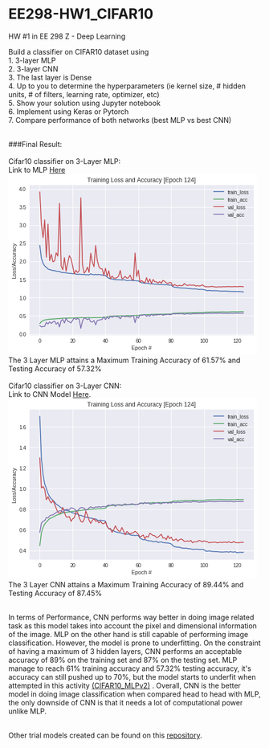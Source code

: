 # EE298-HW1_CIFAR10
HW #1 in EE 298 Z - Deep Learning

Build a classifier on CIFAR10 dataset using
<br>1. 3-layer MLP
<br>2. 3-layer CNN
<br>3. The last layer is Dense
<br>4. Up to you to determine the hyperparameters (ie kernel size, # hidden units, # of filters, learning rate, optimizer, etc)
<br>5. Show your solution using Jupyter notebook
<br>6. Implement using Keras or Pytorch
<br>7. Compare performance of both networks (best MLP vs best CNN)

<br> ###Final Result:
<br>
<br> Cifar10 classifier on 3-Layer MLP:
<br> Link to MLP [Here](https://github.com/paul028/EE298-HW1_CIFAR10/blob/master/CIFAR10_MLP_v3.ipynb)
<br>
![alt text](https://github.com/paul028/EE298-HW1_CIFAR10/blob/master/MLP.png)
<br>The 3 Layer MLP attains a Maximum Training Accuracy of 61.57%  and Testing Accuracy of 57.32%
<br>
<br> Cifar10 classifier on 3-Layer CNN:
<br> Link to CNN Model [Here](https://github.com/paul028/EE298-HW1_CIFAR10/blob/master/CIFAR10_3L_CNN_TPUv9.ipynb).
<br>
![alt text](https://github.com/paul028/EE298-HW1_CIFAR10/blob/master/CNN.png)
<br>The 3 Layer CNN attains a Maximum Training Accuracy of 89.44%  and Testing Accuracy of 87.45%
<br>

<br> In terms of Performance, CNN performs way better in doing image related task as this model takes into account the pixel and dimensional information of the image. MLP on the other hand is still capable of performing image classification. However, the model is prone to underfitting. On the constraint of having a maximum of 3 hidden layers, CNN performs an acceptable accuracy of 89% on the training set and 87% on the testing set. MLP manage to reach 61% training accuracy and 57.32% testing accuracy, it's accuracy can still pushed up to 70%, but the model starts to underfit when attempted in this activity [(CIFAR10_MLPv2)](https://github.com/paul028/myJupyterNotebook/blob/master/CIFAR10_MLPv2(Underfit).ipynb) . Overall, CNN is the better model in doing image classification when compared head to head with MLP, the only downside of CNN is that it needs a lot of computational power unlike MLP. 

<br> Other trial models created can be found on this [repository](https://github.com/paul028/myJupyterNotebook).
